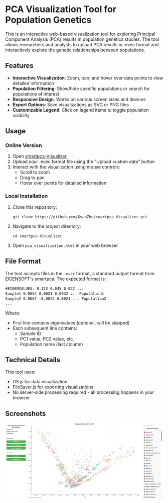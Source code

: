# PCA Visualization Tool for Population Genetics

This is an interactive web-based visualization tool for exploring Principal Component Analysis (PCA) results in population genetics studies. The tool allows researchers and analysts to upload PCA results in .evec format and interactively explore the genetic relationships between populations.

## Features

- **Interactive Visualization**: Zoom, pan, and hover over data points to view detailed information
- **Population Filtering**: Show/hide specific populations or search for populations of interest
- **Responsive Design**: Works on various screen sizes and devices
- **Export Options**: Save visualizations as SVG or PNG files
- **Customizable Legend**: Click on legend items to toggle population visibility

## Usage

### Online Version

1. Open [smartpca-Visualizer](https://kyanzhu.github.io/smartpca-Visualizer/)
2. Upload your .evec format file using the "Upload custom data" button
3. Interact with the visualization using mouse controls:
   - Scroll to zoom
   - Drag to pan
   - Hover over points for detailed information

### Local Installation

1. Clone this repository:
   ```
   git clone https://github.com/KyanZhu/smartpca-Visualizer.git
   ```
2. Navigate to the project directory:
   ```
   cd smartpca-Visualizer
   ```
3. Open `pca_visualization.html` in your web browser

## File Format

The tool accepts files in the `.evec` format, a standard output format from EIGENSOFT's smartpca. The expected format is:

```
#EIGENVALUES: 0.123 0.045 0.022 ...
Sample1 0.0054 0.0021 0.0032 ... Population1
Sample2 0.0067 -0.0043 0.0021 ... Population2
...
```

Where:
- First line contains eigenvalues (optional, will be skipped)
- Each subsequent line contains:
  - Sample ID
  - PC1 value, PC2 value, etc.
  - Population name (last column)

## Technical Details

This tool uses:
- D3.js for data visualization
- FileSaver.js for exporting visualizations
- No server-side processing required - all processing happens in your browser

## Screenshots
 ![](https://github.com/KyanZhu/smartpca-Visualizer/blob/main/screenshot.png?raw=true)
